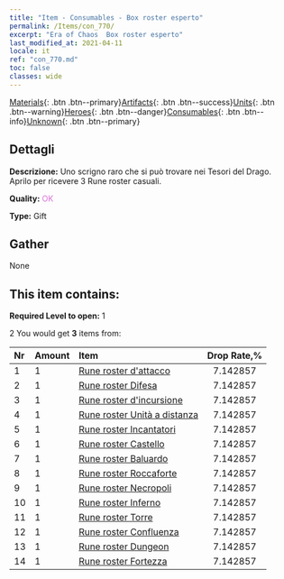 ```yaml
---
title: "Item - Consumables - Box roster esperto"
permalink: /Items/con_770/
excerpt: "Era of Chaos  Box roster esperto"
last_modified_at: 2021-04-11
locale: it
ref: "con_770.md"
toc: false
classes: wide
---
```

 [Materials](/it/Items/){: .btn .btn--primary}[Artifacts](/it/Items/Artifacts/){: .btn .btn--success}[Units](/it/Items/Units/){: .btn .btn--warning}[Heroes](/it/Items/Heroes/){: .btn .btn--danger}[Consumables](/it/Items/Consumables/){: .btn .btn--info}[Unknown](/it/Items/Unknown/){: .btn .btn--primary}

## Dettagli
 **Descrizione:** Uno scrigno raro che si può trovare nei Tesori del Drago. Aprilo per ricevere 3 Rune roster casuali.

 **Quality:** <span style="color: #DA70D6">OK</span>

 **Type:** Gift

## Gather

  None

## This item contains:

 **Required Level to open:** 1

 2 You would get **3** items  from:

  | Nr | Amount |     Item    | Drop Rate,% |
  |:---|:-------|:------------|:---------:|
  | 1 | 1 | [Rune roster d'attacco](/it/Items/con_734/) | 7.142857 | 
  | 2 | 1 | [Rune roster Difesa](/it/Items/con_739/) | 7.142857 | 
  | 3 | 1 | [Rune roster d'incursione](/it/Items/con_741/) | 7.142857 | 
  | 4 | 1 | [Rune roster Unità a distanza](/it/Items/con_742/) | 7.142857 | 
  | 5 | 1 | [Rune roster Incantatori](/it/Items/con_746/) | 7.142857 | 
  | 6 | 1 | [Rune roster Castello](/it/Items/con_752/) | 7.142857 | 
  | 7 | 1 | [Rune roster Baluardo](/it/Items/con_753/) | 7.142857 | 
  | 8 | 1 | [Rune roster Roccaforte](/it/Items/con_754/) | 7.142857 | 
  | 9 | 1 | [Rune roster Necropoli](/it/Items/con_755/) | 7.142857 | 
  | 10 | 1 | [Rune roster Inferno](/it/Items/con_777/) | 7.142857 | 
  | 11 | 1 | [Rune roster Torre](/it/Items/con_785/) | 7.142857 | 
  | 12 | 1 | [Rune roster Confluenza](/it/Items/con_791/) | 7.142857 | 
  | 13 | 1 | [Rune roster Dungeon](/it/Items/con_792/) | 7.142857 | 
  | 14 | 1 | [Rune roster Fortezza](/it/Items/con_818/) | 7.142857 | 
